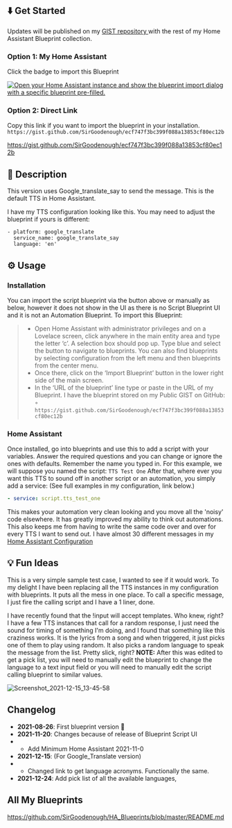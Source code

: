 ## :arrow_down: Get Started

Updates will be published on my [GIST repository ](https://gist.github.com/SirGoodenough) with the rest of my Home Assistant Blueprint collection.

### Option 1: My Home Assistant

Click the badge to import this Blueprint 

[![Open your Home Assistant instance and show the blueprint import dialog with a specific blueprint pre-filled.](https://my.home-assistant.io/badges/blueprint_import.svg)](https://my.home-assistant.io/redirect/blueprint_import/?blueprint_url=https%3A%2F%2Fgithub.com%2FSirGoodenough%2FHA_Blueprints%2Fblob%2Fmaster%2FScripts%2Fplay_media_file_script.yaml)

### Option 2: Direct Link

Copy this link if you want to import the blueprint in your installation.
```https://gist.github.com/SirGoodenough/ecf747f3bc399f088a13853cf80ec12b```

https://gist.github.com/SirGoodenough/ecf747f3bc399f088a13853cf80ec12b

## :page_facing_up: Description

This version uses Google_translate_say to send the message.  This is the default TTS in Home Assistant.

I have my TTS configuration looking like this.  You may need to adjust the blueprint if yours is different:
```
- platform: google_translate
  service_name: google_translate_say
  language: 'en'
```
## :gear: Usage
### Installation
You can import the script blueprint via the button above or manually as below, however it does not show in the UI as there is no Script Blueprint UI and it is not an Automation Blueprint. 
To import this Blueprint: 
>  - Open Home Assistant with administrator privileges and on a Lovelace screen, click anywhere in the main entity area and type the letter ‘c’.  A selection box should pop up.  Type blue and select the button to navigate to blueprints.  You can also find blueprints by selecting configuration from the left menu and then blueprints from the center menu.
>  - Once there, click on the ‘Import Blueprint’ button in the lower right side of the main screen.
>  - In the ‘URL of the blueprint’ line type or paste in the URL of my Blueprint. I have the blueprint stored on my Public GIST on GitHub:
>  ◦   ```https://gist.github.com/SirGoodenough/ecf747f3bc399f088a13853cf80ec12b```

### Home Assistant
Once installed, go into blueprints and use this to add a script with your variables.  Answer the required questions and you can change or ignore the ones with defaults.  Remember the name you typed in.  For this example, we will suppose you named the script: 
```TTS Test One```
After that, where ever you want this TTS to sound off in another script or an automation, you simply add a service:  (See full examples in my configuration, link below.)

```yaml
- service: script.tts_test_one
```

This makes your automation very clean looking and you move all the 'noisy' code elsewhere.  It has greatly improved my ability to think out automations.  This also keeps me from having to write the same code over and over for every TTS I want to send out.  I have almost 30 different messages in my [Home Assistant Configuration](https://github.com/SirGoodenough/Home-Assistant-Config) 

## :bulb: Fun Ideas
This is a very simple sample test case, I wanted to see if it would work. To my delight I have been replacing all the TTS instances in my configuration with blueprints. It puts all the mess in one place. To call a specific message, I just fire the calling script and I have a 1 liner, done.

I have recently found that the !input will accept templates. Who knew, right? I have a few TTS instances that call for a random response, I just need the sound for timing of something I'm doing, and I found that something like this craziness works. It is the lyrics from a song and when triggered, it just picks one of them to play using random. It also picks a random language to speak the message from the list.  Pretty slick, right?
**NOTE:**  After this was edited to get a pick list, you will need to manually edit the blueprint to change the language to a text input field or you will need to manually edit the script calling blueprint to similar values.

![Screenshot_2021-12-15_13-45-58](https://user-images.githubusercontent.com/47349533/146254985-a38b339f-742a-4f50-ab06-cc19fee190bc.png)

## Changelog

* **2021-08-26**: First blueprint version :tada:
* **2021-11-20**: Changes because of release of Blueprint Script UI
* * Add Minimum Home Assistant 2021-11-0
* **2021-12-15**: (For Google_Translate version)
* * Changed link to get language acronyms.  Functionally the same.
* **2021-12-24**: Add pick list of all the available languages,

## All My Blueprints

https://github.com/SirGoodenough/HA_Blueprints/blob/master/README.md